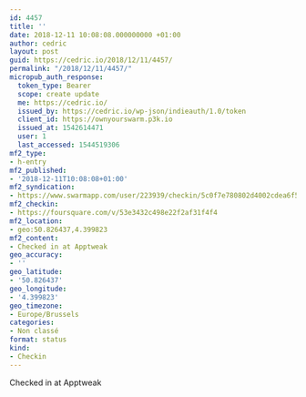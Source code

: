 ```yaml
---
id: 4457
title: ''
date: 2018-12-11 10:08:08.000000000 +01:00
author: cedric
layout: post
guid: https://cedric.io/2018/12/11/4457/
permalink: "/2018/12/11/4457/"
micropub_auth_response:
  token_type: Bearer
  scope: create update
  me: https://cedric.io/
  issued_by: https://cedric.io/wp-json/indieauth/1.0/token
  client_id: https://ownyourswarm.p3k.io
  issued_at: 1542614471
  user: 1
  last_accessed: 1544519306
mf2_type:
- h-entry
mf2_published:
- '2018-12-11T10:08:08+01:00'
mf2_syndication:
- https://www.swarmapp.com/user/223939/checkin/5c0f7e780802d4002cdea6f5
mf2_checkin:
- https://foursquare.com/v/53e3432c498e22f2af31f4f4
mf2_location:
- geo:50.826437,4.399823
mf2_content:
- Checked in at Apptweak
geo_accuracy:
- ''
geo_latitude:
- '50.826437'
geo_longitude:
- '4.399823'
geo_timezone:
- Europe/Brussels
categories:
- Non classé
format: status
kind:
- Checkin
---
```

Checked in at Apptweak